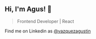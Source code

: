 <h2>Hi, I'm Agus! 👋</h2>

> Frontend Developer | React

Find me on Linkedin as <a href="https://www.linkedin.com/in/vazquezagustin/">@vazquezagustin</a>
